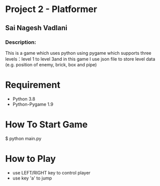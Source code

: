 
# Project 2 - Platformer

## Sai Nagesh Vadlani

### Description: 
This is a game which uses python using pygame which supports three levels：level 1 to level 3and in this game I use json file to store level data (e.g. position of enemy, brick, box and pipe)

# Requirement
* Python 3.8
* Python-Pygame 1.9

# How To Start Game
$ python main.py

# How to Play
* use LEFT/RIGHT key to control player
* use key 'a' to jump
